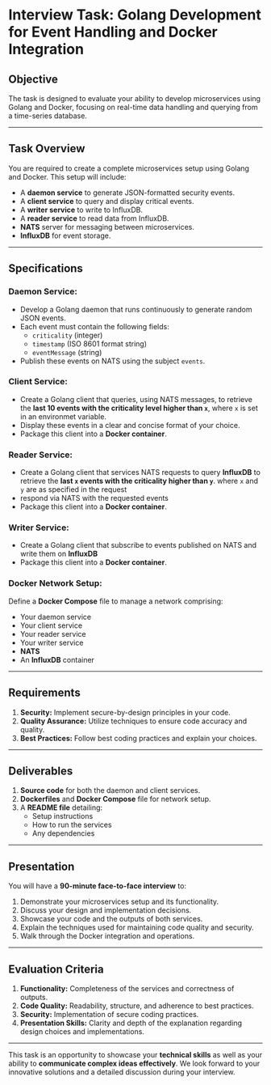 # Interview Task: Golang Development for Event Handling and Docker Integration

## Objective

The task is designed to evaluate your ability to develop microservices using Golang and Docker, focusing on real-time data handling and querying from a time-series database.

---

## Task Overview

You are required to create a complete microservices setup using Golang and Docker. This setup will include:

-   A **daemon service** to generate JSON-formatted security events.
-   A **client service** to query and display critical events.
-   A **writer service** to write to InfluxDB.
-   A **reader service** to read data from InfluxDB.
-   **NATS** server for messaging between microservices.
-   **InfluxDB** for event storage.

---

## Specifications

### Daemon Service:

-   Develop a Golang daemon that runs continuously to generate random JSON events.
-   Each event must contain the following fields:
    -   `criticality` (integer)
    -   `timestamp` (ISO 8601 format string)
    -   `eventMessage` (string)
-   Publish these events on NATS using the subject `events`.

### Client Service:

-   Create a Golang client that queries, using NATS messages, to retrieve the **last 10 events with the criticality level higher than `x`**, where `x` is set in an environmet variable.
-   Display these events in a clear and concise format of your choice.
-   Package this client into a **Docker container**.

### Reader Service:

-   Create a Golang client that services NATS requests to query **InfluxDB** to retrieve the **last `x` events with the criticality higher than `y`**. where `x` and `y` are as specified in the request
-   respond via NATS with the requested events
-   Package this client into a **Docker container**.

### Writer Service:

-   Create a Golang client that subscribe to events published on NATS and write them on **InfluxDB**
-   Package this client into a **Docker container**.

### Docker Network Setup:

Define a **Docker Compose** file to manage a network comprising:

-   Your daemon service
-   Your client service
-   Your reader service
-   Your writer service
-   **NATS**
-   An **InfluxDB** container

---

## Requirements

1. **Security:** Implement secure-by-design principles in your code.
2. **Quality Assurance:** Utilize techniques to ensure code accuracy and quality.
3. **Best Practices:** Follow best coding practices and explain your choices.

---

## Deliverables

1. **Source code** for both the daemon and client services.
2. **Dockerfiles** and **Docker Compose** file for network setup.
3. A **README file** detailing:
    - Setup instructions
    - How to run the services
    - Any dependencies

---

## Presentation

You will have a **90-minute face-to-face interview** to:

1. Demonstrate your microservices setup and its functionality.
2. Discuss your design and implementation decisions.
3. Showcase your code and the outputs of both services.
4. Explain the techniques used for maintaining code quality and security.
5. Walk through the Docker integration and operations.

---

## Evaluation Criteria

1. **Functionality:** Completeness of the services and correctness of outputs.
2. **Code Quality:** Readability, structure, and adherence to best practices.
3. **Security:** Implementation of secure coding practices.
4. **Presentation Skills:** Clarity and depth of the explanation regarding design choices and implementations.

---

This task is an opportunity to showcase your **technical skills** as well as your ability to **communicate complex ideas effectively**. We look forward to your innovative solutions and a detailed discussion during your interview.

